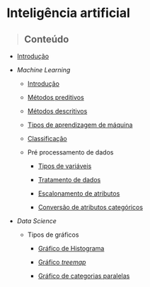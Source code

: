 # Inteligência artificial

> ## **Conteúdo**

- [Introdução](./introduction.md)

- _Machine Learning_

    - [Introdução](./machine-learning/introduction.md)

    - [Métodos preditivos](./machine-learning/preditive_methods.md)

    - [Métodos descritivos](./machine-learning/descritive_methods.md)

    - [Tipos de aprendizagem de máquina](./machine-learning/type-of-machine-learning.md)

    - [Classificação](./machine-learning/classifications.md)

    - Pré processamento de dados

        - [Tipos de variáveis](./machine-learning/data-pre-processing/variable-types.md)

        - [Tratamento de dados](./machine-learning/data-pre-processing/data-treatment.md)

        - [Escalonamento de atributos](./machine-learning/data-pre-processing/attribute-scaling.md)

        - [Conversão de atributos categóricos](./machine-learning/data-pre-processing/converting-categorical-attributes.md)

- _Data Science_

    - Tipos de gráficos

        - [Gráfico de Histograma](./data-science/grafic-types/histograms.md)

        - [Gráfico _treemap_](./data-science/grafic-types/treemap.md)

        - [Gráfico de categorias paralelas](./data-science/grafic-types/parallel_categories.md)
